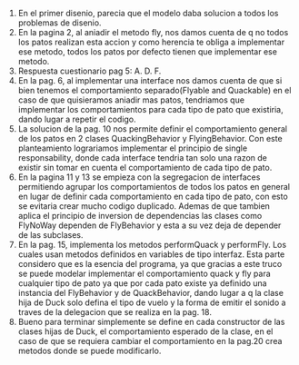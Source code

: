 1. En el primer disenio, parecia que el modelo daba solucion a todos los problemas de disenio.
2. En la pagina 2, al aniadir el metodo fly, nos damos cuenta de q no todos los patos realizan esta accion y
como herencia te obliga a implementar ese metodo, todos los patos por defecto tienen que implementar ese metodo.
3. Respuesta cuestionario pag 5: A. D. F.
4. En la pag. 6, al implementar una interface nos damos cuenta de que si bien tenemos el comportamiento separado(Flyable and Quackable) en
el caso de que quisieramos aniadir mas patos, tendriamos que implementar los comportamientos para cada tipo de pato que existiria, dando lugar
a repetir el codigo.
5. La solucion de la pag. 10 nos permite definir el comportamiento general de los patos en 2 clases QuackingBehavior y FlyingBehavior. Con este
planteamiento lograriamos implementar el principio de single responsability, donde cada interface tendria tan solo una razon de existir sin
tomar en cuenta el comportamiento de cada tipo de pato.
6. En la pagina 11 y 13 se empieza con la segregacion de interfaces permitiendo agrupar los comportamientos de todos los patos en general
en lugar de definir cada comportamiento en cada tipo de pato, con esto se evitaria crear mucho codigo duplicado. Ademas de que tambien
aplica el principio de inversion de dependencias las clases como FlyNoWay dependen de FlyBehavior y esta a su vez deja de depender de las
subclases.
7. En la pag. 15, implementa los metodos performQuack y performFly. Los cuales usan metodos definidos en variables de tipo interfaz. Esta
parte considero que es la esencia del programa, ya que gracias a este truco se puede modelar implementar el comportamiento quack y fly
 para cualquier tipo de pato ya que por cada pato existe ya definido una instancia del FlyBehavior y de QuackBehavior, dando lugar a q
 la clase hija de Duck solo defina el tipo de vuelo y la forma de emitir el sonido a traves de la delegacion que se realiza en la pag. 18.
8. Bueno para terminar simplemente se define en cada constructor de las clases hijas de Duck, el comportamiento esperado de la clase, en
el caso de que se requiera cambiar el comportamiento en la pag.20 crea metodos donde se puede modificarlo.
